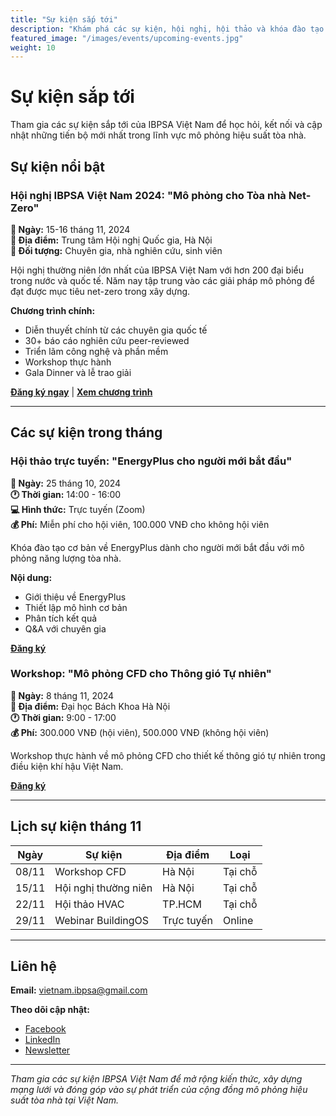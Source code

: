 ```yaml
---
title: "Sự kiện sắp tới"
description: "Khám phá các sự kiện, hội nghị, hội thảo và khóa đào tạo sắp tới của IBPSA Việt Nam. Cập nhật thông tin mới nhất về các hoạt động trong cộng đồng mô phỏng hiệu suất tòa nhà."
featured_image: "/images/events/upcoming-events.jpg"
weight: 10
---
```


# Sự kiện sắp tới

Tham gia các sự kiện sắp tới của IBPSA Việt Nam để học hỏi, kết nối và cập nhật những tiến bộ mới nhất trong lĩnh vực mô phỏng hiệu suất tòa nhà.

## Sự kiện nổi bật

### Hội nghị IBPSA Việt Nam 2024: "Mô phỏng cho Tòa nhà Net-Zero"
**📅 Ngày:** 15-16 tháng 11, 2024  
**📍 Địa điểm:** Trung tâm Hội nghị Quốc gia, Hà Nội  
**👥 Đối tượng:** Chuyên gia, nhà nghiên cứu, sinh viên  

Hội nghị thường niên lớn nhất của IBPSA Việt Nam với hơn 200 đại biểu trong nước và quốc tế. Năm nay tập trung vào các giải pháp mô phỏng để đạt được mục tiêu net-zero trong xây dựng.

**Chương trình chính:**
- Diễn thuyết chính từ các chuyên gia quốc tế
- 30+ báo cáo nghiên cứu peer-reviewed
- Triển lãm công nghệ và phần mềm
- Workshop thực hành
- Gala Dinner và lễ trao giải

[**Đăng ký ngay**](#) | [**Xem chương trình**](#)

---

## Các sự kiện trong tháng

### Hội thảo trực tuyến: "EnergyPlus cho người mới bắt đầu"
**📅 Ngày:** 25 tháng 10, 2024  
**🕐 Thời gian:** 14:00 - 16:00  
**💻 Hình thức:** Trực tuyến (Zoom)  
**💰 Phí:** Miễn phí cho hội viên, 100.000 VNĐ cho không hội viên  

Khóa đào tạo cơ bản về EnergyPlus dành cho người mới bắt đầu với mô phỏng năng lượng tòa nhà.

**Nội dung:**
- Giới thiệu về EnergyPlus
- Thiết lập mô hình cơ bản
- Phân tích kết quả
- Q&A với chuyên gia

[**Đăng ký**](#)

### Workshop: "Mô phỏng CFD cho Thông gió Tự nhiên"
**📅 Ngày:** 8 tháng 11, 2024  
**📍 Địa điểm:** Đại học Bách Khoa Hà Nội  
**🕐 Thời gian:** 9:00 - 17:00  
**💰 Phí:** 300.000 VNĐ (hội viên), 500.000 VNĐ (không hội viên)  

Workshop thực hành về mô phỏng CFD cho thiết kế thông gió tự nhiên trong điều kiện khí hậu Việt Nam.

[**Đăng ký**](#)

---

## Lịch sự kiện tháng 11

| Ngày | Sự kiện | Địa điểm | Loại |
|------|---------|----------|------|
| 08/11 | Workshop CFD | Hà Nội | Tại chỗ |
| 15/11 | Hội nghị thường niên | Hà Nội | Tại chỗ |
| 22/11 | Hội thảo HVAC | TP.HCM | Tại chỗ |
| 29/11 | Webinar BuildingOS | Trực tuyến | Online |

---
## Liên hệ

**Email:** vietnam.ibpsa@gmail.com 

**Theo dõi cập nhật:**
- [Facebook](#)
- [LinkedIn](#)
- [Newsletter](/news/newsletter/)

---

*Tham gia các sự kiện IBPSA Việt Nam để mở rộng kiến thức, xây dựng mạng lưới và đóng góp vào sự phát triển của cộng đồng mô phỏng hiệu suất tòa nhà tại Việt Nam.*